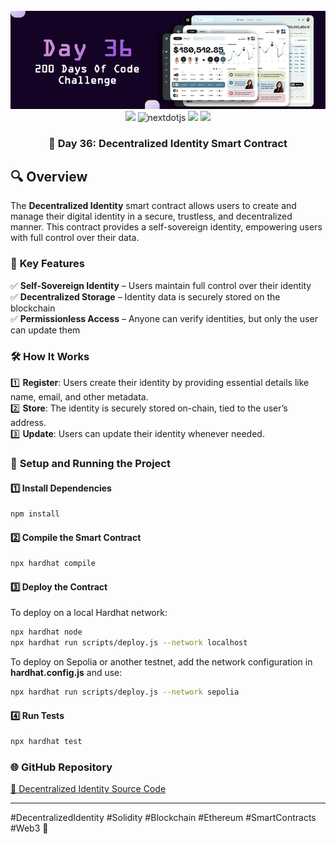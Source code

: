 <div align="center">
  <br />
      <img src="https://github.com/iamjohncaleb/200-Days-Of-Code-Challenge/blob/main/Thumbnails/the%20Day%2036.jpg" alt="Project Banner">

  <div>
    <img src="https://img.shields.io/badge/solidity-363636?style=for-the-badge&logo=solidity&logoColor=white" />
    <img src="https://img.shields.io/badge/-Next_JS-black?style=for-the-badge&logoColor=white&logo=nextdotjs&color=000000" alt="nextdotjs" />
    <img src="https://img.shields.io/badge/web3.js-F16822?style=for-the-badge&logo=web3dotjs&logoColor=white" />
    <img src="https://img.shields.io/badge/hardhat-F3BA2F?style=for-the-badge&logo=ethereum&logoColor=black" />
  </div>

  <h3 align="center">🎁 Day 36: Decentralized Identity Smart Contract</h3>
</div>

## 🔍 **Overview**

The **Decentralized Identity** smart contract allows users to create and manage their digital identity in a secure, trustless, and decentralized manner. This contract provides a self-sovereign identity, empowering users with full control over their data.

### 📜 **Key Features**
✅ **Self-Sovereign Identity** – Users maintain full control over their identity  
✅ **Decentralized Storage** – Identity data is securely stored on the blockchain  
✅ **Permissionless Access** – Anyone can verify identities, but only the user can update them  

### 🛠️ **How It Works**
1️⃣ **Register**: Users create their identity by providing essential details like name, email, and other metadata.  
2️⃣ **Store**: The identity is securely stored on-chain, tied to the user’s address.  
3️⃣ **Update**: Users can update their identity whenever needed.

### 🚀 **Setup and Running the Project**

#### **1️⃣ Install Dependencies**
```sh
npm install
```

#### **2️⃣ Compile the Smart Contract**
```sh
npx hardhat compile
```

#### **3️⃣ Deploy the Contract**
To deploy on a local Hardhat network:
```sh
npx hardhat node  
npx hardhat run scripts/deploy.js --network localhost
```
To deploy on Sepolia or another testnet, add the network configuration in **hardhat.config.js** and use:
```sh
npx hardhat run scripts/deploy.js --network sepolia
```

#### **4️⃣ Run Tests**
```sh
npx hardhat test
```

### 🌐 **GitHub Repository**
[🔗 Decentralized Identity Source Code](https://github.com/your-repository-link)

---
#DecentralizedIdentity #Solidity #Blockchain #Ethereum #SmartContracts #Web3 🚀
